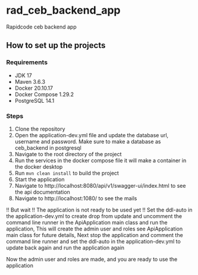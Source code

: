 # rad_ceb_backend_app
Rapidcode ceb backend app

## How to set up the projects 

### Requirements

- JDK 17
- Maven 3.6.3
- Docker 20.10.17
- Docker Compose 1.29.2
- PostgreSQL 14.1

### Steps

1. Clone the repository
2. Open the application-dev.yml file and update the database url, username and password. Make sure to make a database as ceb_backend in postgresql
3. Navigate to the root directory of the project
4. Run the services in the docker compose file it will make a container in the docker desktop
5. Run `mvn clean install` to build the project
6. Start the application
7. Navigate to http://localhost:8080/api/v1/swagger-ui/index.html to see the api documentation
8. Navigate to http://localhost:1080/ to see the mails

!! But wait !!  The application is not ready to be used yet !!
Set the ddl-auto in the application-dev.yml to create drop from update and uncomment the command line runner in the ApiApplication main class and run the application,
This will create the admin user and roles see ApiApplication main class for future details,
Next stop the application and comment the command line runner and set the ddl-auto in the application-dev.yml to update back again and run the application again

Now the admin user and roles are made, and you are ready to use the application





